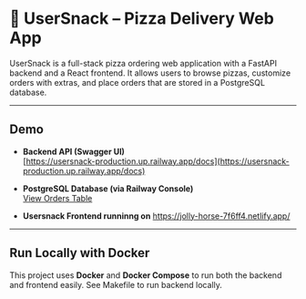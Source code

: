 # 🍕 UserSnack – Pizza Delivery Web App

UserSnack is a full-stack pizza ordering web application with a FastAPI backend and a React frontend. It allows users to browse pizzas, customize orders with extras, and place orders that are stored in a PostgreSQL database.

---

## Demo

- **Backend API (Swagger UI)**  
  [https://usersnack-production.up.railway.app/docs](https://usersnack-production.up.railway.app/docs)

- **PostgreSQL Database (via Railway Console)**  
  [View Orders Table](https://railway.com/project/56a592cd-73b9-4681-b269-96316a211fcb/service/9851477c-b729-42de-8ff4-df84d1c2974c/data?environmentId=51f12d5d-10b2-4427-b369-04ba20604ed5&state=table&table=order)
- **Usersnack Frontend runninng on**
https://jolly-horse-7f6ff4.netlify.app/

---

## Run Locally with Docker

This project uses **Docker** and **Docker Compose** to run both the backend and frontend easily.
See Makefile to run backend locally.